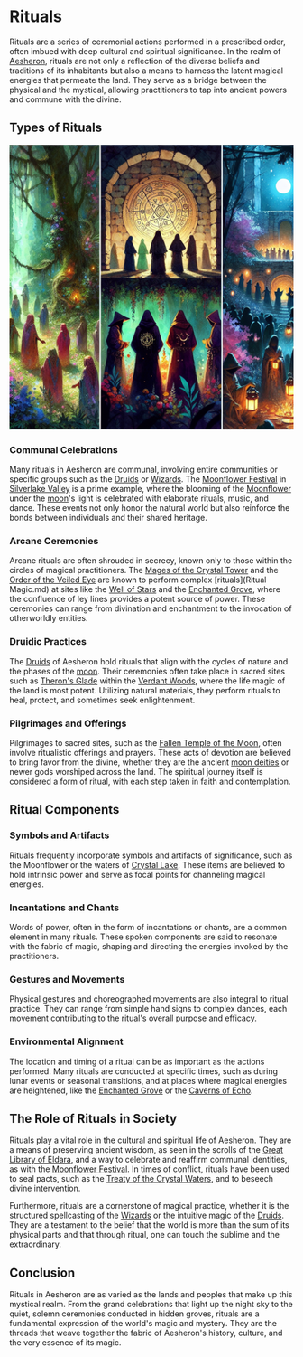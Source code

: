 # Rituals

Rituals are a series of ceremonial actions performed in a prescribed order, often imbued with deep cultural and spiritual significance. In the realm of [Aesheron](Aesheron.md), rituals are not only a reflection of the diverse beliefs and traditions of its inhabitants but also a means to harness the latent magical energies that permeate the land. They serve as a bridge between the physical and the mystical, allowing practitioners to tap into ancient powers and commune with the divine.

## Types of Rituals

![Types of Rituals](../../images/Rituals_S_Types%20of%20Rituals.png)

### Communal Celebrations
Many rituals in Aesheron are communal, involving entire communities or specific groups such as the [Druids](Druids.md) or [Wizards](Wizards.md). The [Moonflower Festival](Moonflower%20Festival.md) in [Silverlake Valley](Silverlake%20Valley.md) is a prime example, where the blooming of the [Moonflower](Moonflower.md) under the [moon](Moon.md)'s light is celebrated with elaborate rituals, music, and dance. These events not only honor the natural world but also reinforce the bonds between individuals and their shared heritage.

### Arcane Ceremonies
Arcane rituals are often shrouded in secrecy, known only to those within the circles of magical practitioners. The [Mages of the Crystal Tower](Mages%20of%20the%20Crystal%20Tower.md) and the [Order of the Veiled Eye](Order%20of%20the%20Veiled%20Eye.md) are known to perform complex [rituals](Ritual Magic.md) at sites like the [Well of Stars](Well%20of%20Stars.md) and the [Enchanted Grove](Enchanted%20Grove.md), where the confluence of ley lines provides a potent source of power. These ceremonies can range from divination and enchantment to the invocation of otherworldly entities.

### Druidic Practices
The [Druids](Druids.md) of Aesheron hold rituals that align with the cycles of nature and the phases of the [moon](Moon.md). Their ceremonies often take place in sacred sites such as [Theron's Glade](Theron'S%20Glade.md) within the [Verdant Woods](Verdant%20Woods.md), where the life magic of the land is most potent. Utilizing natural materials, they perform rituals to heal, protect, and sometimes seek enlightenment.

### Pilgrimages and Offerings
Pilgrimages to sacred sites, such as the [Fallen Temple of the Moon](Fallen%20Temple%20of%20the%20Moon.md), often involve ritualistic offerings and prayers. These acts of devotion are believed to bring favor from the divine, whether they are the ancient [moon deities](Moon%20Deities.md) or newer gods worshiped across the land. The spiritual journey itself is considered a form of ritual, with each step taken in faith and contemplation.

## Ritual Components

### Symbols and Artifacts
Rituals frequently incorporate symbols and artifacts of significance, such as the Moonflower or the waters of [Crystal Lake](Crystal%20Lake.md). These items are believed to hold intrinsic power and serve as focal points for channeling magical energies.

### Incantations and Chants
Words of power, often in the form of incantations or chants, are a common element in many rituals. These spoken components are said to resonate with the fabric of magic, shaping and directing the energies invoked by the practitioners.

### Gestures and Movements
Physical gestures and choreographed movements are also integral to ritual practice. They can range from simple hand signs to complex dances, each movement contributing to the ritual's overall purpose and efficacy.

### Environmental Alignment
The location and timing of a ritual can be as important as the actions performed. Many rituals are conducted at specific times, such as during lunar events or seasonal transitions, and at places where magical energies are heightened, like the [Enchanted Grove](Enchanted%20Grove.md) or the [Caverns of Echo](Caverns%20of%20Echo.md).

## The Role of Rituals in Society

Rituals play a vital role in the cultural and spiritual life of Aesheron. They are a means of preserving ancient wisdom, as seen in the scrolls of the [Great Library of Eldara](Great%20Library%20of%20Eldara.md), and a way to celebrate and reaffirm communal identities, as with the [Moonflower Festival](Moonflower%20Festival.md). In times of conflict, rituals have been used to seal pacts, such as the [Treaty of the Crystal Waters](Treaty%20of%20the%20Crystal%20Waters.md), and to beseech divine intervention.

Furthermore, rituals are a cornerstone of magical practice, whether it is the structured spellcasting of the [Wizards](Wizards.md) or the intuitive magic of the [Druids](Druids.md). They are a testament to the belief that the world is more than the sum of its physical parts and that through ritual, one can touch the sublime and the extraordinary.

## Conclusion

Rituals in Aesheron are as varied as the lands and peoples that make up this mystical realm. From the grand celebrations that light up the night sky to the quiet, solemn ceremonies conducted in hidden groves, rituals are a fundamental expression of the world's magic and mystery. They are the threads that weave together the fabric of Aesheron's history, culture, and the very essence of its magic.